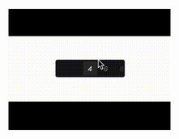 ![图片资源](https://github.com/Howard-SSS/ControlShow/blob/main/ControlShow/Resource/%E5%B1%8F%E5%B9%95%E5%BD%95%E5%88%B62023-08-05%2017.16.17.gif?raw=true)
